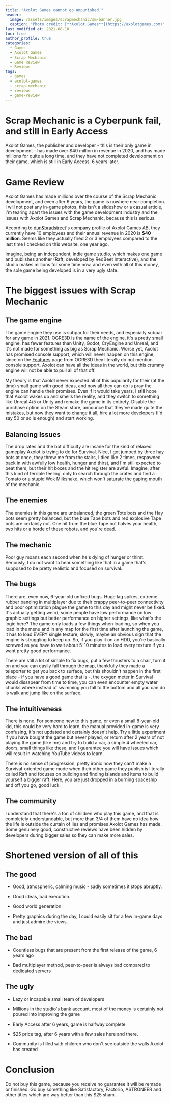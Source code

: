 ```yaml
---
title: "Axolot Games cannot go unpunished."
header:
  image: /assets/images/scrapmechanic/sm-banner.jpg
  caption: "Photo credit: [**Axolot Games**](https://axolotgames.com)"
last_modified_at: 2021-08-10
toc: true
author_profile: true
categories:
  - Games
  - Axolot Games
  - Scrap Mechanic
  - Game Review
  - Reviews
tags:
  - games
  - axolot-games
  - scrap-mechanic
  - reviews
  - game-review
---
```


# Scrap Mechanic is a Cyberpunk fail, and still in Early Access

Axolot Games, the publisher and developer - this is their only game in development - has made over $40 million in revenue in 2020, and has made millions for quite a long time, and they have not completed development on their game, which is still in Early Access, 6 years later.

# Game Review

Axolot Games has made millions over the course of the Scrap Mechanic development, and even after 6 years, the game is nowhere near completion. I will not post any in-game photos, this isn't a slideshow or a casual article, I'm tearing apart the issues with the game development industry and the issues with Axolot Games and Scrap Mechanic, because this is serious.

According to [dun&bradstreet](https://www.dnb.com/business-directory/company-profiles.axolot_games_ab.9e2fe2fe18d366e95fd71f23ef8487f5.html)'s company profile of Axolot Games AB, they currently have 10 employees and their annual revenue in 2020 is **$40 million**. Seems like they actually fired 2 or 3 employees compared to the last time I checked on this website, one year ago.

Imagine, being an independent, indie game studio, which makes one game and publishes another (Raft, developed by RedBeet Interactive), and the studio makes millions for some time now, and even with all of this money, the sole game being developed is in a very ugly state.

# The biggest issues with Scrap Mechanic

## The game engine

The game engine they use is subpar for their needs, and especially subpar for any game in 2021. OGRE3D is the name of the engine, it's a pretty small engine, has fewer features than Unity, Godot, CryEngine and Unreal, and it's not made for something as big as Scrap Mechanic. Worse yet, Axolot has promised console support, which will never happen on this engine, since on the [Features](https://www.ogre3d.org/about/features) page from OGRE3D they literally do not mention console support. Axolot can have all the ideas in the world, but this crummy engine will not be able to pull all of that off.

My theory is that Axolot never expected all of this popularity for their (at the time) small game with good ideas, and now all they can do is pray the engine can handle their promises. Even if it would take years, I still hope that Axolot wakes up and smells the reality, and they switch to something like Unreal 4/5 or Unity and remake the game in its entirety. Disable the purchase option on the Steam store, announce that they've made quite the mistakes, but now they want to change it all, hire a lot more developers (I'd say 50 or so is enough) and start working.

## Balancing Issues

The drop rates and the bot difficulty are insane for the kind of relaxed gameplay Axolot is trying to do for Survival. Nice, I got jumped by three hay bots at once, they threw me from the stairs, I died like 2 times, respawned back in with awfully low health, hunger and thirst, and I'm still expected to beat them, but their hit boxes and the hit register are awful. Imagine, after this kind of terrible feeling, only to search through the crates and find a Tomato or a stupid Wok Milkshake, which won't saturate the gaping mouth of the mechanic.

## The enemies

The enemies in this game are unbalanced, the green Tote bots and the Hay bots seem pretty balanced, but the blue Tape bots and red explosive Tape bots are certainly not. One hit from the blue Tape bot halves your health, two hits or a horde of these robots, and you're dead.

## The mechanic

Poor guy moans each second when he's dying of hunger or thirst. Seriously, I do not want to hear something like that in a game that's supposed to be pretty realistic and focused on survival.

## The bugs

There are, even now, 6-year-old unfixed bugs. Huge lag spikes, extreme rubber banding in multiplayer due to their crappy peer-to-peer connectivity and poor optimization plague the game to this day and might never be fixed. It's actually getting weird, some people have low performance on low graphic settings but better performance on higher settings, like what's the logic here? The game only loads a few things when loading, so when you load in the menu and in any map for the first time after launching the game, it has to load EVERY single texture, slowly, maybe an obvious sign that the engine is struggling to keep up. So, if you play it on an HDD, you're basically screwed as you have to wait about 5-10 minutes to load every texture if you want pretty good performance.

There are still a lot of simple to fix bugs, put a few thrusters to a chair, turn it on and you can easily fall through the map, thankfully they made a teleporter to get you back to surface, but this shouldn't happen in the first place - if you have a good game that is -, the oxygen meter in Survival would dissapear from time to time, you can even encounter empty water chunks where instead of swimming you fall to the bottom and all you can do is walk and jump like on the surface.

## The intuitiveness

There is none. For someone new to this game, or even a small 8-year-old kid, this could be very hard to learn, the manual provided in-game is very confusing, it's not updated and certainly doesn't help. Try a little experiment if you have bought the game but never played, or return after 2 years of not playing the game (like me) and try to build a car, a simple 4 wheeled car, doors, small things like these, and I guarantee you will have issues which will result in watching YouTube videos to learn.

There is no sense of progression, pretty ironic how they can't make a Survival-oriented game mode when their other game they publish is literally called Raft and focuses on building and finding islands and items to build yourself a bigger raft. Here, you are just dropped in a burning spaceship and off you go, good luck.

## The community

I understand that there's a ton of children who play this game, and that is completely understandable, but more than 3/4 of them have no idea how the life is outside the curtain of lies and promises Axolot Games has made. Some genuinely good, constructive reviews have been hidden by developers during bigger sales so they can make more sales.

# Shortened version of all of this

## The good

- Good, atmospheric, calming music - sadly sometimes it stops abruptly.

- Good ideas, bad execution.

- Good world generation

- Pretty graphics during the day, I could easily sit for a few in-game days and just admire the views.

## The bad

- Countless bugs that are present from the first release of the game, 6 years ago

- Bad multiplayer method, peer-to-peer is always bad compared to dedicated servers

## The ugly

- Lazy or incapable small team of developers

- Millions in the studio's bank account, most of the money is certainly not poured into improving the game

- Early Access after 6 years, game is halfway complete

- $25 price tag, after 6 years with a few sales here and there.

- Community is filled with children who don't see outside the walls Axolot has created

# Conclusion

Do not buy this game, because you receive no guarantee it will be remade or finished. Go buy something like Satisfactory, Factorio, ASTRONEER and other titles which are way better than this $25 sham.
